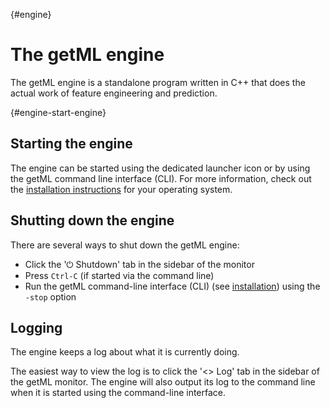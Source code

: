 [](){#engine}
# The getML engine 



The getML engine is a standalone program written in C++ that does the actual work of feature engineering and prediction.

[](){#engine-start-engine}
## Starting the engine

The engine can be started using the dedicated launcher icon or by using the getML command line interface (CLI). For more information, check out the [installation instructions](#installation) for your operating system.

## Shutting down the engine

There are several ways to shut down the getML engine:

- Click the '⏻ Shutdown' tab in the sidebar of the monitor
- Press `Ctrl-C` (if started via the command line)
- Run the getML command-line interface (CLI) (see [installation](#installation)) using the `-stop` option

## Logging

The engine keeps a log about what it is currently doing.

The easiest way to view the log is to click the '<> Log' tab in the sidebar of the getML monitor. The engine will also output its log to the command line when it is started using the command-line interface.
